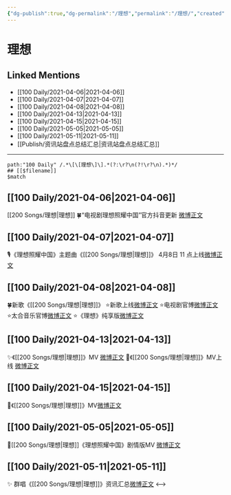 ```yaml
---
{"dg-publish":true,"dg-permalink":"/理想","permalink":"/理想/","created":"2023-04-09T15:37:24.363+08:00","updated":"2023-04-10T15:50:51.348+08:00"}
---
```


# 理想

## Linked Mentions
- [[100 Daily/2021-04-06\|2021-04-06]]
- [[100 Daily/2021-04-07\|2021-04-07]]
- [[100 Daily/2021-04-08\|2021-04-08]]
- [[100 Daily/2021-04-13\|2021-04-13]]
- [[100 Daily/2021-04-15\|2021-04-15]]
- [[100 Daily/2021-05-05\|2021-05-05]]
- [[100 Daily/2021-05-11\|2021-05-11]]
- [[Publish/资讯站盘点总结汇总\|资讯站盘点总结汇总]]


---

```expander
path:"100 Daily" /.*\[\[理想\]\].*(?:\r?\n(?!\r?\n).*)*/
## [[$filename]]
$match
```
## [[100 Daily/2021-04-06\|2021-04-06]]
[[200 Songs/理想\|理想]]
🍀“电视剧理想照耀中国”官方抖音更新 [微博正文](https://weibo.com/6466290670/K9DMjm7ar)

## [[100 Daily/2021-04-07\|2021-04-07]]
🎙️《理想照耀中国》主题曲《[[200 Songs/理想\|理想]]》
4月8日 11 点上线[微博正文](https://m.weibo.cn/6466290670/4623304953169653)

## [[100 Daily/2021-04-08\|2021-04-08]]
🍀新歌《[[200 Songs/理想\|理想]]》
⭐新歌上线[微博正文](https://m.weibo.cn/6466290670/4623667897568041)
⭐电视剧官博[微博正文](https://m.weibo.cn/6466290670/4623666916623367)
⭐太合音乐官博[微博正文](https://m.weibo.cn/6466290670/4623664475279067)
⭐《理想》纯享版[微博正文](https://m.weibo.cn/6466290670/4623807002971092)
## [[100 Daily/2021-04-13\|2021-04-13]]
✨《[[200 Songs/理想\|理想]]》MV [微博正文](https://weibo.com/6466290670/KaKZYAuNq)
🌟《[[200 Songs/理想\|理想]]》MV上线 [微博正文](https://weibo.com/6466290670/KaHAgu5aV)
## [[100 Daily/2021-04-15\|2021-04-15]]
💫《[[200 Songs/理想\|理想]]》MV[微博正文](https://m.weibo.cn/6466290670/4626286163527714)
## [[100 Daily/2021-05-05\|2021-05-05]]
🌟[[200 Songs/理想\|理想]]《理想照耀中国》剧情版MV [微博正文](https://m.weibo.cn/6466290670/4633471677633665)
## [[100 Daily/2021-05-11\|2021-05-11]]
✨ 群唱《[[200 Songs/理想\|理想]]》资讯汇总[微博正文](https://m.weibo.cn/6466290670/4635814669324117)
<-->
